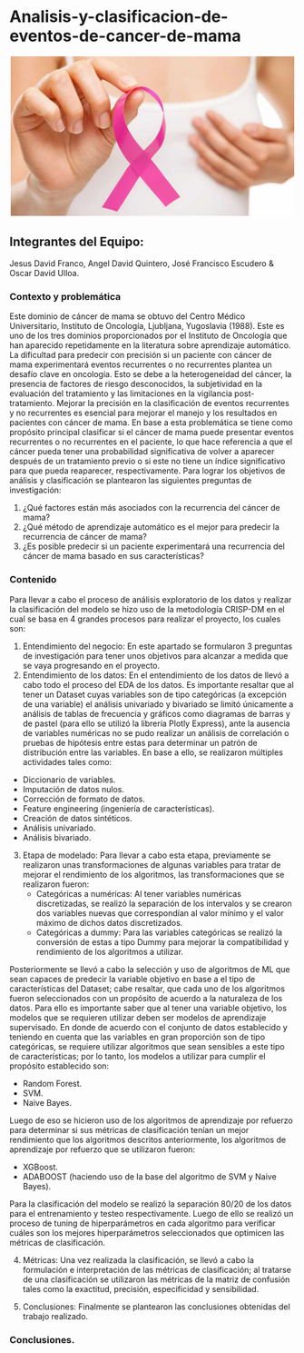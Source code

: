 # Analisis-y-clasificacion-de-eventos-de-cancer-de-mama
<p align="center">
  <img src="cancermama.jpg" alt="Texto alternativo" width="500"/>
</p>

## Integrantes del Equipo:
Jesus David Franco, Angel David Quintero, José Francisco Escudero & Oscar David Ulloa.


### Contexto y problemática

Este dominio de cáncer de mama se obtuvo del Centro Médico Universitario, Instituto de Oncología, Ljubljana, Yugoslavia (1988). Este es uno de los tres dominios proporcionados por el Instituto de Oncología que han aparecido repetidamente en la literatura sobre aprendizaje automático. La dificultad para predecir con precisión si un paciente con cáncer de mama experimentará eventos recurrentes o no recurrentes plantea un desafío clave en oncología. Esto se debe a la heterogeneidad del cáncer, la presencia de factores de riesgo desconocidos, la subjetividad en la evaluación del tratamiento y las limitaciones en la vigilancia post-tratamiento. Mejorar la precisión en la clasificación de eventos recurrentes y no recurrentes es esencial para mejorar el manejo y los resultados en pacientes con cáncer de mama. En base a esta problemática se tiene como propósito principal clasificar si el cáncer de mama puede presentar eventos recurrentes o no recurrentes en el paciente, lo que hace referencia a que el cáncer pueda tener una probabilidad significativa de volver a aparecer después de un tratamiento previo o si este no tiene un índice significativo para que pueda reaparecer, respectivamente. Para lograr los objetivos de análisis y clasificación se plantearon las siguientes preguntas de investigación:

 1. ¿Qué factores están más asociados con la recurrencia del cáncer de mama?
 2. ¿Qué método de aprendizaje automático es el mejor para predecir la recurrencia de cáncer de mama?
 3. ¿Es posible predecir si un paciente experimentará una recurrencia del cáncer de mama basado en sus características?

###  Contenido

Para llevar a cabo el proceso de análisis exploratorio de los datos y realizar la clasificación del modelo se hizo uso de la metodología CRISP-DM en el cual se basa en 4 grandes procesos para realizar el proyecto, los cuales son:

1. Entendimiento del negocio: En este apartado se formularon 3 preguntas de investigación para tener unos objetivos para alcanzar a medida que se vaya progresando en el proyecto.
2. Entendimiento de los datos: En el entendimiento de los datos de llevó a cabo todo el proceso del EDA de los datos. Es importante resaltar que al tener un Dataset cuyas variables son de tipo categóricas (a excepción de una variable) el análisis univariado y bivariado se limitó únicamente a análisis de tablas de frecuencia y gráficos como diagramas de barras y de pastel (para ello se utilizó la librería Plotly Express), ante la ausencia de variables numéricas no se pudo realizar un análisis de correlación o pruebas de hipótesis entre estas para determinar un patrón de distribución entre las variables. En base a ello, se realizaron múltiples actividades tales como:
  -  Diccionario de variables.
  -  Imputación de datos nulos.
  -  Corrección de formato de datos.
  -  Feature engineering (ingeniería de características).
  -  Creación de datos sintéticos.
  -  Análisis univariado.
  -  Análisis bivariado.

3. Etapa de modelado:   Para llevar a cabo esta etapa, previamente se realizaron unas transformaciones de algunas variables para tratar de mejorar el rendimiento de los algoritmos, las transformaciones que se realizaron fueron:
   - Categóricas a numéricas: Al tener variables numéricas discretizadas, se realizó la separación de los intervalos y se crearon dos variables nuevas que correspondían al valor mínimo      y el valor máximo de dichos datos discretizados.
   - Categóricas a dummy: Para las variables categóricas se realizó la conversión de estas a tipo Dummy para mejorar la compatibilidad y rendimiento de los algoritmos a utilizar.
   
Posteriormente se llevó a cabo la selección y uso de algoritmos de ML que sean capaces de predecir la variable objetivo en base a el tipo de características del Dataset; cabe resaltar, que cada uno de los algoritmos fueron seleccionados con un propósito de acuerdo a la naturaleza de los datos. Para ello es importante saber que al tener una variable objetivo, los modelos que se requieren utilizar deben ser modelos de aprendizaje supervisado. En donde de acuerdo con el conjunto de datos establecido y teniendo en cuenta que las variables en gran proporción son de tipo categóricas, se requiere utilizar algoritmos que sean sensibles a este tipo de características; por lo tanto, los modelos a utilizar para cumplir el propósito establecido son:

- Random Forest.
- SVM.
- Naive Bayes.

Luego de eso se hicieron uso de los algoritmos de aprendizaje por refuerzo para determinar si sus métricas de clasificación tenían un mejor rendimiento que los algoritmos descritos anteriormente, los algoritmos de aprendizaje por refuerzo que se utilizaron fueron:

- XGBoost.
- ADABOOST (haciendo uso de la base del algoritmo de SVM y Naive Bayes).

Para la clasificación del modelo se realizó la separación 80/20 de los datos para el entrenamiento y testeo respectivamente. Luego de ello se realizó un proceso de tuning de hiperparámetros en cada algoritmo para verificar cuáles son los mejores hiperparámetros seleccionados que optimicen las métricas de clasificación.
  
  4. Métricas: Una vez realizada la clasificación, se llevó a cabo la formulación e interpretación de las métricas de clasificación; al tratarse de una clasificación se utilizaron las métricas de la matriz de confusión tales como la exactitud, precisión, especificidad y sensibilidad.
    
  5. Conclusiones: Finalmente se plantearon las conclusiones obtenidas del trabajo realizado.

###  Conclusiones.

